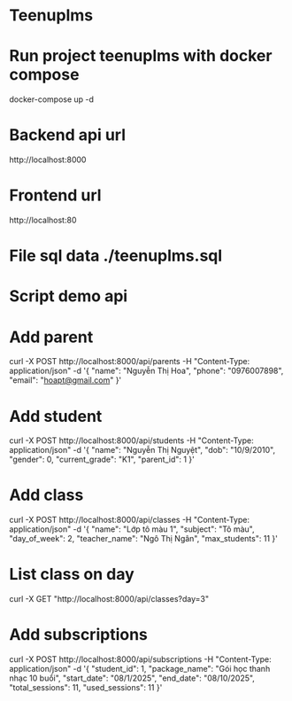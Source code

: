 # Teenuplms

# Run project teenuplms with docker compose
docker-compose up -d

# Backend api url
http://localhost:8000

# Frontend url
http://localhost:80

# File sql data ./teenuplms.sql

# Script demo api
# Add parent
curl -X POST http://localhost:8000/api/parents -H "Content-Type: application/json" -d '{ "name": "Nguyễn Thị Hoa", "phone": "0976007898", "email": "hoapt@gmail.com" }'
# Add student
curl -X POST http://localhost:8000/api/students -H "Content-Type: application/json" -d '{
    "name": "Nguyễn Thị Nguyệt",
    "dob": "10/9/2010",
    "gender": 0,
    "current_grade": "K1",
    "parent_id": 1
  }'
# Add class
curl -X POST http://localhost:8000/api/classes -H "Content-Type: application/json" -d '{
    "name": "Lớp tô màu 1",
    "subject": "Tô màu",
    "day_of_week": 2,
    "teacher_name": "Ngô Thị Ngân",
    "max_students": 11
  }'
# List class on day
curl -X GET "http://localhost:8000/api/classes?day=3"
# Add subscriptions
curl -X POST http://localhost:8000/api/subscriptions -H "Content-Type: application/json" -d '{
    "student_id": 1,
    "package_name": "Gói học thanh nhạc 10 buổi",
    "start_date": "08/1/2025",
    "end_date": "08/10/2025",
    "total_sessions": 11,
    "used_sessions": 11
  }'

